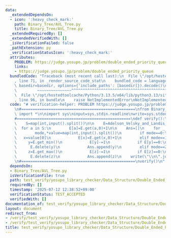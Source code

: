 ```yaml
---
data:
  _extendedDependsOn:
  - icon: ':heavy_check_mark:'
    path: Binary_Tree/AVL_Tree.py
    title: Binary_Tree/AVL_Tree.py
  _extendedRequiredBy: []
  _extendedVerifiedWith: []
  _isVerificationFailed: false
  _pathExtension: py
  _verificationStatusIcon: ':heavy_check_mark:'
  attributes:
    PROBLEM: https://judge.yosupo.jp/problem/double_ended_priority_queue
    links:
    - https://judge.yosupo.jp/problem/double_ended_priority_queue
  bundledCode: "Traceback (most recent call last):\n  File \"/opt/hostedtoolcache/Python/3.13.5/x64/lib/python3.13/site-packages/onlinejudge_verify/documentation/build.py\"\
    , line 71, in _render_source_code_stat\n    bundled_code = language.bundle(stat.path,\
    \ basedir=basedir, options={'include_paths': [basedir]}).decode()\n          \
    \         ~~~~~~~~~~~~~~~^^^^^^^^^^^^^^^^^^^^^^^^^^^^^^^^^^^^^^^^^^^^^^^^^^^^^^^^^^^^^^^^^^\n\
    \  File \"/opt/hostedtoolcache/Python/3.13.5/x64/lib/python3.13/site-packages/onlinejudge_verify/languages/python.py\"\
    , line 96, in bundle\n    raise NotImplementedError\nNotImplementedError\n"
  code: "# verification-helper: PROBLEM https://judge.yosupo.jp/problem/double_ended_priority_queue\n\
    \n#==================================================\nfrom Binary_Tree.AVL_Tree\
    \ import *\n\nimport sys\ninput=sys.stdin.readline\nwrite=sys.stdout.write\n\n\
    #==================================================\ndef verify():\n    N,Q=map(int,input().split())\n\
    \    S=map(int,input().split())\n\n    E=Adelson_Velsky_and_Landis_Tree()\n  \
    \  for a in S:\n        E[a]=E.get(a,0)+1\n\n    Ans=[]\n    for _ in range(Q):\n\
    \        mode,*value=map(int,input().split())\n        if mode==0:\n         \
    \   x=value[0]\n            E[x]=E.get(x,0)+1\n        elif mode==1:\n       \
    \     y=E.get_min()\n            E[y]-=1\n            if E[y]==0:\n          \
    \      E.delete(y)\n            Ans.append(y)\n        elif mode==2:\n       \
    \     z=E.get_max()\n            E[z]-=1\n            if E[z]==0:\n          \
    \      E.delete(z)\n            Ans.append(z)\n    write(\"\\n\".join(map(str,Ans)))\n\
    \n#==================================================\nverify()\n"
  dependsOn:
  - Binary_Tree/AVL_Tree.py
  isVerificationFile: true
  path: test_verify/yosupo_library_checker/Data_Structure/Double_Ended_Priority_Queue-AVL_Tree.test.py
  requiredBy: []
  timestamp: '2025-07-12 12:38:52+09:00'
  verificationStatus: TEST_ACCEPTED
  verifiedWith: []
documentation_of: test_verify/yosupo_library_checker/Data_Structure/Double_Ended_Priority_Queue-AVL_Tree.test.py
layout: document
redirect_from:
- /verify/test_verify/yosupo_library_checker/Data_Structure/Double_Ended_Priority_Queue-AVL_Tree.test.py
- /verify/test_verify/yosupo_library_checker/Data_Structure/Double_Ended_Priority_Queue-AVL_Tree.test.py.html
title: test_verify/yosupo_library_checker/Data_Structure/Double_Ended_Priority_Queue-AVL_Tree.test.py
---
```

